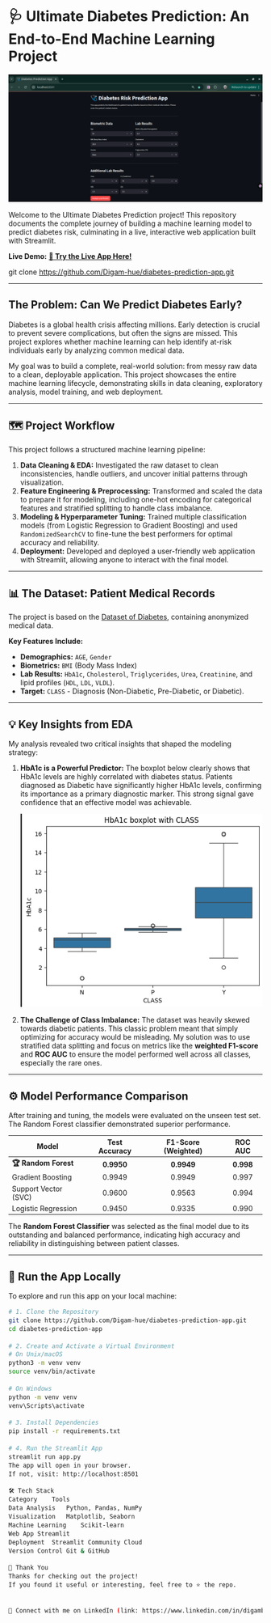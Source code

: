 # 🩺 Ultimate Diabetes Prediction: An End-to-End Machine Learning Project

![Diabetes Prediction App Demo](/images/app_pic.png)

Welcome to the Ultimate Diabetes Prediction project! This repository documents the complete journey of building a machine learning model to predict diabetes risk, culminating in a live, interactive web application built with Streamlit.

**Live Demo:** [**🚀 Try the Live App Here!**](https://smart-diabetes-check.streamlit.app/)

git clone https://github.com/Digam-hue/diabetes-prediction-app.git


---

## The Problem: Can We Predict Diabetes Early?

Diabetes is a global health crisis affecting millions. Early detection is crucial to prevent severe complications, but often the signs are missed. This project explores whether machine learning can help identify at-risk individuals early by analyzing common medical data.

My goal was to build a complete, real-world solution: from messy raw data to a clean, deployable application. This project showcases the entire machine learning lifecycle, demonstrating skills in data cleaning, exploratory analysis, model training, and web deployment.

---

## 🗺️ Project Workflow

This project follows a structured machine learning pipeline:

1.  **Data Cleaning & EDA:** Investigated the raw dataset to clean inconsistencies, handle outliers, and uncover initial patterns through visualization.
2.  **Feature Engineering & Preprocessing:** Transformed and scaled the data to prepare it for modeling, including one-hot encoding for categorical features and stratified splitting to handle class imbalance.
3.  **Modeling & Hyperparameter Tuning:** Trained multiple classification models (from Logistic Regression to Gradient Boosting) and used `RandomizedSearchCV` to fine-tune the best performers for optimal accuracy and reliability.
4.  **Deployment:** Developed and deployed a user-friendly web application with Streamlit, allowing anyone to interact with the final model.

---

## 📊 The Dataset: Patient Medical Records

The project is based on the [Dataset of Diabetes](https://data.mendeley.com/datasets/wj9rwkp9c2/1), containing anonymized medical data.

**Key Features Include:**
*   **Demographics:** `AGE`, `Gender`
*   **Biometrics:** `BMI` (Body Mass Index)
*   **Lab Results:** `HbA1c`, `Cholesterol`, `Triglycerides`, `Urea`, `Creatinine`, and lipid profiles (`HDL`, `LDL`, `VLDL`).
*   **Target:** `CLASS` - Diagnosis (Non-Diabetic, Pre-Diabetic, or Diabetic).

---

## 💡 Key Insights from EDA

My analysis revealed two critical insights that shaped the modeling strategy:

1.  **HbA1c is a Powerful Predictor:** The boxplot below clearly shows that HbA1c levels are highly correlated with diabetes status. Patients diagnosed as Diabetic have significantly higher HbA1c levels, confirming its importance as a primary diagnostic marker. This strong signal gave confidence that an effective model was achievable.

    ![HbA1c Distribution by Class](/images/boxplot.png)

2.  **The Challenge of Class Imbalance:** The dataset was heavily skewed towards diabetic patients. This classic problem meant that simply optimizing for accuracy would be misleading. My solution was to use stratified data splitting and focus on metrics like the **weighted F1-score** and **ROC AUC** to ensure the model performed well across all classes, especially the rare ones.

---

## ⚙️ Model Performance Comparison

After training and tuning, the models were evaluated on the unseen test set. The Random Forest classifier demonstrated superior performance.

| Model                 | Test Accuracy | F1-Score (Weighted) | ROC AUC |
|-----------------------|:-------------:|:-------------------:|:-------:|
| **🏆 Random Forest**  | **0.9950**    | **0.9949**          | **0.998** |
| Gradient Boosting     | 0.9949        | 0.9949              | 0.997   |
| Support Vector (SVC)  | 0.9600        | 0.9563              | 0.994   |
| Logistic Regression   | 0.9450        | 0.9335              | 0.990   |

The **Random Forest Classifier** was selected as the final model due to its outstanding and balanced performance, indicating high accuracy and reliability in distinguishing between patient classes.

---

## 🚀 Run the App Locally

To explore and run this app on your local machine:

```bash
# 1. Clone the Repository
git clone https://github.com/Digam-hue/diabetes-prediction-app.git
cd diabetes-prediction-app

# 2. Create and Activate a Virtual Environment
# On Unix/macOS
python3 -m venv venv
source venv/bin/activate

# On Windows
python -m venv venv
venv\Scripts\activate

# 3. Install Dependencies
pip install -r requirements.txt

# 4. Run the Streamlit App
streamlit run app.py
The app will open in your browser.
If not, visit: http://localhost:8501

🛠️ Tech Stack
Category	Tools
Data Analysis	Python, Pandas, NumPy
Visualization	Matplotlib, Seaborn
Machine Learning	Scikit-learn
Web App	Streamlit
Deployment	Streamlit Community Cloud
Version Control	Git & GitHub

🙏 Thank You
Thanks for checking out the project!
If you found it useful or interesting, feel free to ⭐️ the repo.


🔗 Connect with me on LinkedIn (link: https://www.linkedin.com/in/digambar-baditya-b522b12a5/)